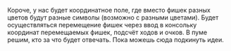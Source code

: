 Короче, у нас будет координатное поле, где вместо фишек разных цветов будут разные символы (возможно с разными цветами). Будет осуществляться перемещение фишек через ввод в консольку координат перемещаемых фишек, подсчёт ходов и очков.
В пуме решим, кто за что будет отвечать.
Пока можешь сюда подкинуть идеи.
